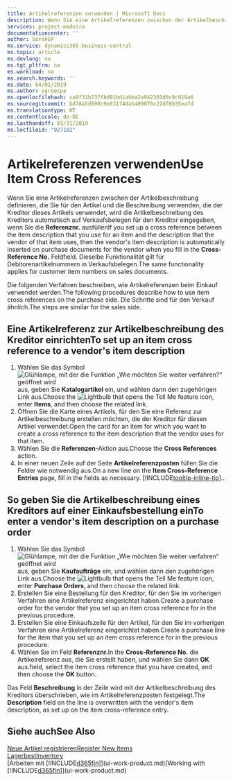 ```yaml
---
title: Artikelreferenzen verwenden | Microsoft Docs
description: Wenn Sie eine Artikelreferenzen zwischen der Artikelbeschreibung definieren, die Sie für den Artikel und die Beschreibung verwenden, die der Kreditor dieses Artikels verwendet, wird die Artikelbeschreibung des Kreditors automatisch auf Verkaufsbelegen für den Kreditor eingegeben, wenn Sie die **Referenznr.** ausfüllen Feld
services: project-madeira
documentationcenter: ''
author: SorenGP
ms.service: dynamics365-business-central
ms.topic: article
ms.devlang: na
ms.tgt_pltfrm: na
ms.workload: na
ms.search.keywords: ''
ms.date: 04/01/2019
ms.author: sgroespe
ms.openlocfilehash: ca9f31b737fbd81bd1abba2a942301d0c9c919a6
ms.sourcegitcommit: bd78a5d990c9e83174da1409076c22df8b35eafd
ms.translationtype: HT
ms.contentlocale: de-DE
ms.lasthandoff: 03/31/2019
ms.locfileid: "927102"
---
```

# <a name="use-item-cross-references"></a><span data-ttu-id="5f169-104">Artikelreferenzen verwenden</span><span class="sxs-lookup"><span data-stu-id="5f169-104">Use Item Cross References</span></span>
<span data-ttu-id="5f169-105">Wenn Sie eine Artikelreferenzen zwischen der Artikelbeschreibung definieren, die Sie für den Artikel und die Beschreibung verwenden, die der Kreditor dieses Artikels verwendet, wird die Artikelbeschreibung des Kreditors automatisch auf Verkaufsbelegen für den Kreditor eingegeben, wenn Sie die **Referenznr.** ausfüllen</span><span class="sxs-lookup"><span data-stu-id="5f169-105">If you set up a cross reference between the item description that you use for an item and the description that the vendor of that item uses, then the vendor's item description is automatically inserted on purchase documents for the vendor when you fill in the **Cross-Reference No.**</span></span> <span data-ttu-id="5f169-106">Feld</span><span class="sxs-lookup"><span data-stu-id="5f169-106">field.</span></span> <span data-ttu-id="5f169-107">Dieselbe Funktionalität gilt für Debitorenartikelnummern in Verkaufsbelegen.</span><span class="sxs-lookup"><span data-stu-id="5f169-107">The same functionality applies for customer item numbers on sales documents.</span></span>

<span data-ttu-id="5f169-108">Die folgenden Verfahren beschreiben, wie Artikelreferenzen beim Einkauf verwendet werden.</span><span class="sxs-lookup"><span data-stu-id="5f169-108">The following procedures describe how to use item cross references on the purchase side.</span></span> <span data-ttu-id="5f169-109">Die Schritte sind für den Verkauf ähnlich.</span><span class="sxs-lookup"><span data-stu-id="5f169-109">The steps are similar for the sales side.</span></span>

## <a name="to-set-up-an-item-cross-reference-to-a-vendors-item-description"></a><span data-ttu-id="5f169-110">Eine Artikelreferenz zur Artikelbeschreibung des Kreditor einrichten</span><span class="sxs-lookup"><span data-stu-id="5f169-110">To set up an item cross reference to a vendor's item description</span></span>
1. <span data-ttu-id="5f169-111">Wählen Sie das Symbol ![Glühlampe, mit der die Funktion „Wie möchten Sie weiter verfahren?“ geöffnet wird](media/ui-search/search_small.png "Wie möchten Sie weiter verfahren?") aus, geben Sie **Katalogartikel** ein, und wählen dann den zugehörigen Link aus.</span><span class="sxs-lookup"><span data-stu-id="5f169-111">Choose the ![Lightbulb that opens the Tell Me feature](media/ui-search/search_small.png "Tell me what you want to do") icon, enter **Items**, and then choose the related link.</span></span>
2. <span data-ttu-id="5f169-112">Öffnen Sie die Karte eines Artikels, für den Sie eine Referenz zur Artikelbeschreibung erstellen möchten, die der Kreditor für diesen Artikel verwendet.</span><span class="sxs-lookup"><span data-stu-id="5f169-112">Open the card for an item for which you want to create a cross reference to the item description that the vendor uses for that item.</span></span>
3. <span data-ttu-id="5f169-113">Wählen Sie die **Referenzen**-Aktion aus.</span><span class="sxs-lookup"><span data-stu-id="5f169-113">Choose the **Cross References** action.</span></span>
4. <span data-ttu-id="5f169-114">In einer neuen Zeile auf der Seite **Artikelreferenzposten** füllen Sie die Felder wie notwendig aus.</span><span class="sxs-lookup"><span data-stu-id="5f169-114">On a new line on the **Item Cross-Reference Entries** page, fill in the fields as necessary.</span></span> [!INCLUDE[tooltip-inline-tip](includes/tooltip-inline-tip_md.md)]<span data-ttu-id="5f169-115">.</span><span class="sxs-lookup"><span data-stu-id="5f169-115">.</span></span>

## <a name="to-enter-a-vendors-item-description-on-a-purchase-order"></a><span data-ttu-id="5f169-116">So geben Sie die Artikelbeschreibung eines Kreditors auf einer Einkaufsbestellung ein</span><span class="sxs-lookup"><span data-stu-id="5f169-116">To enter a vendor's item description on a purchase order</span></span>
1. <span data-ttu-id="5f169-117">Wählen Sie das Symbol ![Glühlampe, mit der die Funktion „Wie möchten Sie weiter verfahren“ geöffnet wird](media/ui-search/search_small.png "Wie möchten Sie weiter verfahren?") aus, geben Sie **Kaufaufträge** ein, und wählen dann den zugehörigen Link aus.</span><span class="sxs-lookup"><span data-stu-id="5f169-117">Choose the ![Lightbulb that opens the Tell Me feature](media/ui-search/search_small.png "Tell me what you want to do") icon, enter **Purchase Orders**, and then choose the related link.</span></span>
2. <span data-ttu-id="5f169-118">Erstellen Sie eine Bestellung für den Kreditor, für den Sie im vorherigen Verfahren eine Artikelreferenz eingerichtet haben.</span><span class="sxs-lookup"><span data-stu-id="5f169-118">Create a purchase order for the vendor that you set up an item cross reference for in the previous procedure.</span></span>
3. <span data-ttu-id="5f169-119">Erstellen Sie eine Einkaufszeile für den Artikel, für den Sie im vorherigen Verfahren eine Artikelreferenz eingerichtet haben.</span><span class="sxs-lookup"><span data-stu-id="5f169-119">Create a purchase line for the item that you set up an item cross reference for in the previous procedure.</span></span>
4. <span data-ttu-id="5f169-120">Wählen Sie im Feld **Referenznr.**</span><span class="sxs-lookup"><span data-stu-id="5f169-120">In the **Cross-Reference No.**</span></span> <span data-ttu-id="5f169-121">die Artikelreferenz aus, die Sie erstellt haben, und wählen Sie dann **OK** aus.</span><span class="sxs-lookup"><span data-stu-id="5f169-121">field, select the item cross reference that you have created, and then choose the **OK** button.</span></span>

<span data-ttu-id="5f169-122">Das Feld **Beschreibung** in der Zeile wird mit der Artikelbeschreibung des Kreditors überschrieben, wie im Artikelreferenzposten festgelegt.</span><span class="sxs-lookup"><span data-stu-id="5f169-122">The **Description** field on the line is overwritten with the vendor's item description, as set up on the item cross-reference entry.</span></span>

## <a name="see-also"></a><span data-ttu-id="5f169-123">Siehe auch</span><span class="sxs-lookup"><span data-stu-id="5f169-123">See Also</span></span>
[<span data-ttu-id="5f169-124">Neue Artikel registrieren</span><span class="sxs-lookup"><span data-stu-id="5f169-124">Register New Items</span></span>](inventory-how-register-new-items.md)  
[<span data-ttu-id="5f169-125">Lagerbest</span><span class="sxs-lookup"><span data-stu-id="5f169-125">Inventory</span></span>](inventory-manage-inventory.md)  
<span data-ttu-id="5f169-126">[Arbeiten mit [!INCLUDE[d365fin](includes/d365fin_md.md)]](ui-work-product.md)</span><span class="sxs-lookup"><span data-stu-id="5f169-126">[Working with [!INCLUDE[d365fin](includes/d365fin_md.md)]](ui-work-product.md)</span></span>

